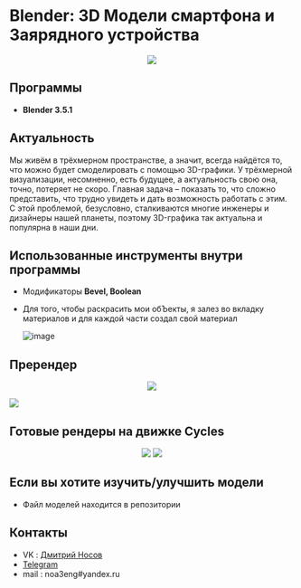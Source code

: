 # Blender: 3D Модели смартфона и Заярядного устройства
<p align='center'>
<img src='https://upload.wikimedia.org/wikipedia/commons/thumb/3/3c/Logo_Blender.svg/1280px-Logo_Blender.svg.png'>
  

## Программы
- **Blender 3.5.1**

## Актуальность

Мы живём в трёхмерном пространстве, а
значит, всегда найдётся то, что можно будет
смоделировать с помощью 3D-графики. У
трёхмерной визуализации, несомненно, есть
будущее, а актуальность свою она, точно, потеряет
не скоро. Главная задача – показать то, что сложно
представить, что трудно увидеть и дать
возможность работать с этим. С этой проблемой,
безусловно, сталкиваются многие инженеры и
дизайнеры нашей планеты, поэтому 3D-графика
так актуальна и популярна в наши дни.

## Использованные инструменты внутри программы
- Модификаторы **Bevel, Boolean**

- Для того, чтобы раскрасить мои обЪекты, я залез во вкладку материалов и для каждой части создал свой материал
  
  ![image](https://github.com/NimaDosOFF/Blender/assets/133951460/431cc603-71e2-4cca-8967-226c04223044)

## Пререндер 
<p align='center'>
<img src='https://sun9-29.userapi.com/impg/J_H89Uc2DY_jZ603L67nYVm4xjMha4anIXBDKw/6SP9CHxDA00.jpg?size=1780x853&quality=96&sign=0d2bc3f20dc0a80fff0cee580fb9245e&type=album'>
  
<img src='https://sun9-28.userapi.com/impg/VTe3WiD63g1e5UL5CFfMfemwV8fevKaRpOUIfA/lPxSLewCitQ.jpg?size=1578x1014&quality=96&sign=d5dc7510bece036e08e32197e54c4d6f&type=album'> </p>

## Готовые рендеры на движке Cycles

<p align='center'>

  
<img src='https://sun9-35.userapi.com/impg/aT32pBh261sC1G7pvQSnEJeMXoCbfrs_VYyzZQ/ubwQwOx6dpQ.jpg?size=1920x1080&quality=96&sign=b3c05c52403968466e235b24eb470d07&type=album'>
<img src='https://sun9-66.userapi.com/impg/ddWXek4l3UK2wLVuxLO9_udRE_dUMqJ_IBXhBQ/0m6QaqjtAuE.jpg?size=1920x1080&quality=96&sign=4289d2f814422dd1959c9ae19d487927&type=album'> </p>

## Если вы хотите изучить/улучшить модели
- Файл моделей находится в репозитории
## Контакты
- VK : [Дмитрий Носов](https://vk.com/nimadosov)
- [Telegram](https://t.me/dosoff)
- mail : noa3eng#yandex.ru

